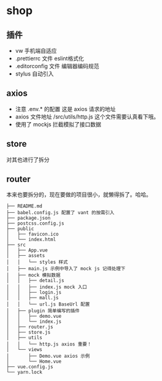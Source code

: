 # shop

## 插件

- vw 手机端自适应
- .prettierrc 文件 eslint格式化
- .editorconfig 文件 编辑器编码规范
- stylus 自动引入

## axios 

- 注意 .env.* 的配置 这是 axios 请求的地址
- axios 文件地址 /src/utils/http.js 这个文件需要认真看下哦。
- 使用了 mockjs 拦截模拟了接口数据

## store 
对其也进行了拆分

## router
本来也要拆分的，现在要做的项目很小，就懒得拆了。哈哈。
 
```
├── README.md
├── babel.config.js 配置了 vant 的按需引入
├── package.json
├── postcss.config.js
├── public
│   ├── favicon.ico
│   └── index.html
├── src
│   ├── App.vue
│   ├── assets
│   │   └── styles 样式
│   ├── main.js 示例中导入了 mock js 记得处理下
│   ├── mock 模拟数据
│   │   ├── detail.js
│   │   ├── index.js mock 入口
│   │   ├── login.js
│   │   ├── mall.js
│   │   └── url.js BaseUrl 配置
│   ├── plugin 简单编写的插件
│   │   ├── demo.vue 
│   │   └── index.js
│   ├── router.js
│   ├── store.js
│   ├── utils
│   │   └── http.js axios 重要！
│   └── views
│       ├── Demo.vue axios 示例
│       └── Home.vue
├── vue.config.js
└── yarn.lock

```
